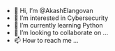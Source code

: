 - 👋 Hi, I’m @AkashElangovan
- 👀 I’m interested in Cybersecurity
- 🌱 I’m currently learning Python
- 💞️ I’m looking to collaborate on ...
- 📫 How to reach me ...

<!---
AkashElangovan/AkashElangovan is a ✨ special ✨ repository because its `README.md` (this file) appears on your GitHub profile.
You can click the Preview link to take a look at your changes.
--->

